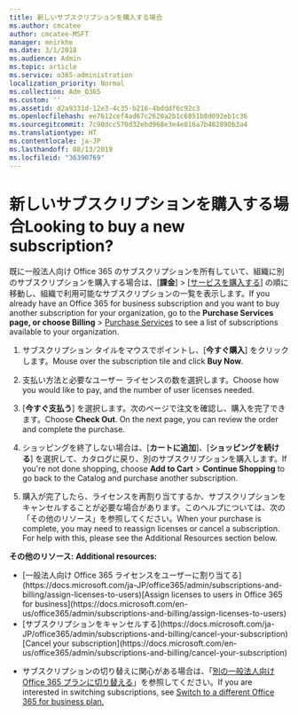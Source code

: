 ```yaml
---
title: 新しいサブスクリプションを購入する場合
ms.author: cmcatee
author: cmcatee-MSFT
manager: mnirkhe
ms.date: 3/1/2018
ms.audience: Admin
ms.topic: article
ms.service: o365-administration
localization_priority: Normal
ms.collection: Adm_O365
ms.custom: ''
ms.assetid: d2a9331d-12e3-4c35-b216-4bdddf6c92c3
ms.openlocfilehash: ee7612cef4ad67c2620a2b1c6851b8d092eb1c36
ms.sourcegitcommit: 7c90dcc570d32ebd968e3e4e816a7b482890b3a4
ms.translationtype: HT
ms.contentlocale: ja-JP
ms.lasthandoff: 08/13/2019
ms.locfileid: "36390769"
---
```

# <a name="looking-to-buy-a-new-subscription"></a><span data-ttu-id="9f025-102">新しいサブスクリプションを購入する場合</span><span class="sxs-lookup"><span data-stu-id="9f025-102">Looking to buy a new subscription?</span></span>

<span data-ttu-id="9f025-103">既に一般法人向け Office 365 のサブスクリプションを所有していて、組織に別のサブスクリプションを購入する場合は、[**課金**] \> [[サービスを購入する](https://go.microsoft.com/fwlink/p/?linkid=868433)] の順に移動し、組織で利用可能なサブスクリプションの一覧を表示します。</span><span class="sxs-lookup"><span data-stu-id="9f025-103">If you already have an Office 365 for business subscription and you want to buy another subscription for your organization, go to the **Purchase Services page, or choose Billing** \> [Purchase Services](https://go.microsoft.com/fwlink/p/?linkid=868433) to see a list of subscriptions available to your organization.</span></span>
 
1. <span data-ttu-id="9f025-104">サブスクリプション タイルをマウスでポイントし、[**今すぐ購入**] をクリックします。</span><span class="sxs-lookup"><span data-stu-id="9f025-104">Mouse over the subscription tile and click **Buy Now**.</span></span>

2. <span data-ttu-id="9f025-105">支払い方法と必要なユーザー ライセンスの数を選択します。</span><span class="sxs-lookup"><span data-stu-id="9f025-105">Choose how you would like to pay, and the number of user licenses needed.</span></span>

3. <span data-ttu-id="9f025-106">[**今すぐ支払う**] を選択します。次のページで注文を確認し、購入を完了できます。</span><span class="sxs-lookup"><span data-stu-id="9f025-106">Choose **Check Out**. On the next page, you can review the order and complete the purchase.</span></span>

4. <span data-ttu-id="9f025-107">ショッピングを終了しない場合は、[**カートに追加**]、[**ショッピングを続ける**] を選択して、カタログに戻り、別のサブスクリプションを購入します。</span><span class="sxs-lookup"><span data-stu-id="9f025-107">If you're not done shopping, choose **Add to Cart** \> **Continue Shopping** to go back to the Catalog and purchase another subscription.</span></span> 

5. <span data-ttu-id="9f025-p101">購入が完了したら、ライセンスを再割り当てするか、サブスクリプションをキャンセルすることが必要な場合があります。このヘルプについては、次の「その他のリソース」を参照してください。</span><span class="sxs-lookup"><span data-stu-id="9f025-p101">When your purchase is complete, you may need to reassign licenses or cancel a subscription. For help with this, please see the Additional Resources section below.</span></span>

 <span data-ttu-id="9f025-110">**その他のリソース:** </span><span class="sxs-lookup"><span data-stu-id="9f025-110">**Additional resources:**</span></span>
  
- <span data-ttu-id="9f025-111">
  [一般法人向け Office 365 ライセンスをユーザーに割り当てる](https://docs.microsoft.com/ja-JP/office365/admin/subscriptions-and-billing/assign-licenses-to-users)</span><span class="sxs-lookup"><span data-stu-id="9f025-111">[Assign licenses to users in Office 365 for business](https://docs.microsoft.com/en-us/office365/admin/subscriptions-and-billing/assign-licenses-to-users)</span></span>
    
- <span data-ttu-id="9f025-112">
  [サブスクリプションをキャンセルする](https://docs.microsoft.com/ja-JP/office365/admin/subscriptions-and-billing/cancel-your-subscription)</span><span class="sxs-lookup"><span data-stu-id="9f025-112">[Cancel your subscription](https://docs.microsoft.com/en-us/office365/admin/subscriptions-and-billing/cancel-your-subscription)</span></span>
    
- <span data-ttu-id="9f025-113">サブスクリプションの切り替えに関心がある場合は、「[別の一般法人向け Office 365 プランに切り替える](https://docs.microsoft.com/ja-JP/office365/admin/subscriptions-and-billing/switch-to-a-different-plan)」を参照してください。</span><span class="sxs-lookup"><span data-stu-id="9f025-113">If you are interested in switching subscriptions, see [Switch to a different Office 365 for business plan.](https://docs.microsoft.com/en-us/office365/admin/subscriptions-and-billing/switch-to-a-different-plan)</span></span>